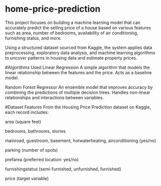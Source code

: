 # home-price-prediction
This project focuses on building a machine learning model that can accurately predict the selling price of a house based on various features such as area, number of bedrooms, availability of air conditioning, furnishing status, and more.

Using a structured dataset sourced from Kaggle, the system applies data preprocessing, exploratory data analysis, and machine learning algorithms to uncover patterns in housing data and estimate property prices.


#Algorithms Used
Linear Regression
A simple algorithm that models the linear relationship between the features and the price. Acts as a baseline model.

Random Forest Regressor
An ensemble model that improves accuracy by combining the predictions of multiple decision trees. Handles non-linear relationships and interactions between variables.


#Dataset Features
From the Housing Price Prediction dataset on Kaggle, each record includes:

area (square feet)

bedrooms, bathrooms, stories

mainroad, guestroom, basement, hotwaterheating, airconditioning (yes/no)

parking (number of spots)

prefarea (preferred location: yes/no)

furnishingstatus (semi-furnished, unfurnished, furnished)

price (target variable)
